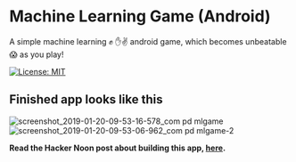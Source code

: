 # Machine Learning Game (Android)

A simple machine learning ✊ ✋✌️ android game, which becomes unbeatable 😱 as you play!

[![License: MIT](https://img.shields.io/badge/License-MIT-yellow.svg)](https://opensource.org/licenses/MIT)

## Finished app looks like this
![screenshot_2019-01-20-09-53-16-578_com pd mlgame](https://user-images.githubusercontent.com/41565823/51437119-dde72d80-1c99-11e9-8685-58ff09f02a99.jpg)
![screenshot_2019-01-20-09-53-06-962_com pd mlgame-2](https://user-images.githubusercontent.com/41565823/51437120-dde72d80-1c99-11e9-9709-0e53fc7e7676.jpg)

**Read the Hacker Noon post about building this app, [here](https://hackernoon.com/how-to-make-a-machine-learning-android-game-from-scratch-82d9406a7635).**
